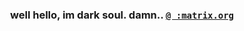 <h3 align="center" title="darksoul">well hello, im dark soul. damn.. <a href="https://matrix.to/#/@ :matrix.org" title="Matrix User ID"><code>@ :matrix.org</code></a> </h3>
